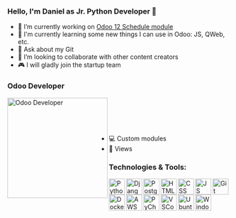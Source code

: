 ### Hello, I'm Daniel as Jr. Python Developer 👋

<!--
**danieldemedziuk/danieldemedziuk** is a ✨ _special_ ✨ repository because its `README.md` (this file) appears on your GitHub profile.

Here are some ideas to get you started:-->

- 🔭 I’m currently working on <a href="https://github.com/danieldemedziuk/odoo12-work_schedule">Odoo 12 Schedule module</a>
- 🌱 I'm currently learning some new things I can use in Odoo: JS, QWeb, etc.
- 💬 Ask about my Git
- 👯 I’m looking to collaborate with other content creators
- :video_game: I will gladly join the startup team

### Odoo Developer

<img align="left" alt="Odoo Developer" width="226px" src="https://i.ibb.co/7Qy6ZhJ/860215381553750363-512.png" />

<br />
<br />
<br />
<br />

- :computer: Custom modules
- :rainbow: Views

### Technologies & Tools:

<img align="left" alt="Python" width="36px" src="https://i.ibb.co/0QwjgcQ/iconfinder-267-Python-4518857.png" />
<img align="left" alt="Django" width="36px" src="https://i.ibb.co/R0ZJbMV/django.png" />
<img align="left" alt="PostgreSQL" width="36px" src="https://i.ibb.co/txcbYCR/Postgresql-elephant.png" />
<img align="left" alt="HTML" width="36px" src="https://i.ibb.co/j5TfkxD/iconfinder-167-Html5-4519116.png" />
<img align="left" alt="CSS" width="36px" src="https://i.ibb.co/5LBdb08/css-3.png" />
<img align="left" alt="JS" width="36px" src="https://i.ibb.co/1KRDBNf/iconfinder-187-Js-4519134.png" />
<img align="left" alt="Git" width="36px" src="https://i.ibb.co/qyr7d80/iconfinder-141-Git-4519077.png" />
<img align="left" alt="Docker" width="36px" src="https://i.ibb.co/Kytmv5S/DOCKK1.png" />
<img align="left" alt="AWS" width="36px" src="https://i.ibb.co/0XHmSKx/AWS-FIn.png" />
<img align="left" alt="PyCharm" width="36px" src="https://i.ibb.co/DbWXwzN/pycharm-logo-big.png" />
<img align="left" alt="VSCode" width="36px" src="https://i.ibb.co/v49NtB3/1-u9-Rw2z-T1k-Ql0-I0-Oa-9vc-g.png" />
<img align="left" alt="Ubuntu" width="36px" src="https://i.ibb.co/CHm264n/888879.png" />
<img align="left" alt="Windows" width="36px" src="https://i.ibb.co/X76sQCg/desktop-microsoft-os-screen-technology-windows-icon-1320192780138264654-512.png" />
